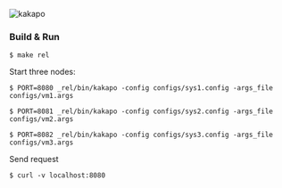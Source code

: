 ![kakapo](http://cdn1.arkive.org/media/56/5692B0B2-7BCE-40CB-BB19-D48B085CF32E/Presentation.Large/Kakapo-walking.jpg)

### Build & Run

```
$ make rel
```

Start three nodes:

```
$ PORT=8080 _rel/bin/kakapo -config configs/sys1.config -args_file configs/vm1.args
```

```
$ PORT=8081 _rel/bin/kakapo -config configs/sys2.config -args_file configs/vm2.args
```

```
$ PORT=8082 _rel/bin/kakapo -config configs/sys3.config -args_file configs/vm3.args
```

Send request

```
$ curl -v localhost:8080
```

